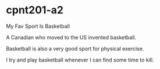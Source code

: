 # cpnt201-a2

My Fav Sport Is Basketball

A Canadian who moved to the US invented basketball.

Basketball is also a very good sport for physical exercise.

I try and play basketball whenever I can find some time to kill.
